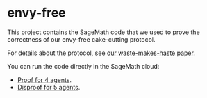 # envy-free
This project contains the SageMath code that we used to prove the correctness of our envy-free cake-cutting protocol.

For details about the protocol, see [our waste-makes-haste paper](http://arxiv.org/abs/1511.02599).

You can run the code directly in the SageMath cloud:

* [Proof for 4 agents](https://cloud.sagemath.com/projects/7122889a-ace6-4f66-99d0-5bd031dc022f/files/envy-free/4agents.sagews).
* [Disproof for 5 agents](https://cloud.sagemath.com/projects/7122889a-ace6-4f66-99d0-5bd031dc022f/files/envy-free/5agents.sagews).
